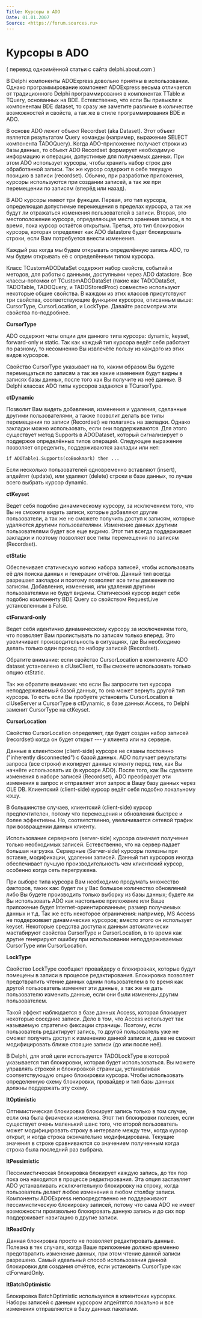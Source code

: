 ```yaml
---
Title: Курсоры в ADO
Date: 01.01.2007
Source: <https://forum.sources.ru>
---
```



Курсоры в ADO
=============

( перевод одноимённой статьи с сайта delphi.about.com )

В Delphi компоненты ADOExpress довольно приятны в использовании. Однако
программирование компонент ADOExpress весьма отличается от традиционного
Delphi программирования в компонентах TTable и TQuery, основанных на
BDE. Естевственно, что если Вы привыкли к компонентам BDE dataset, то
сразу же заметите различие в количестве возможностей и свойств, а так же
в стиле программирования BDE и ADO.

В основе ADO лежит объект Recordset (aka Dataset). Этот объект является
результатом Query команды (например, выражение SELECT компонента
TADOQuery). Когда ADO-приложение получает строки из базы данных, то
объект ADO Recordset формирует необходимую информацию и операции,
допустимые для получаемых данных. При этом ADO использует курсоры, чтобы
хранить набор строк для обработанной записи. Так же курсор содержит в
себе текущую позицию в записи (recordset). Обычно, при разработке
приложения, курсоры используются при создании записей, а так же при
перемещении по записям (вперёд или назад).

В ADO курсоры имеют три функции. Первая, это тип курсора, определющая
допустимые перемещения в пределах курсора, а так же будут ли отражаться
изменения пользователей в записи. Вторая, это местоположение курсора,
определяющая место хранения записи, в то время, пока курсор остаётся
открытым. Третья, это тип блокировки курсора, которая определяет как ADO
datastore будет блокировать строки, если Вам потребуется внести
изменения.

Каждый раз когда мы будем открывать определённую запись ADO, то мы будем
открывать её с определённым типом курсора.

Класс TCustomADODataSet содержит набор свойств, событий и методов, для
работы с данными, доступными через ADO datastore. Все классы-потомки от
TCustomADODataSet (такие как TADODataSet, TADOTable, TADOQuery, и
TADOStoredProc) совместно используют некоторые общие свойства. В каждом
из этих классов присутствуют три свойства, соответствующие функциям
курсоров, описанным выше: CursorType, CursorLocation, и LockType.
Давайте рассмотрим эти свойства по-подробнее.

**CursorType**

ADO содержит четы опции для данного типа курсора: dynamic, keyset,
forward-only и static. Так как каждый тип курсора ведёт себя работает по
разному, то несомненно Вы извлечёте пользу из каждого из этих видов
курсоров.

Свойство CursorType указывает на то, каким образом Вы будете
перемещаться по записям а так же какие изменения будут видны в записях
базы данных, после того как Вы получите из неё данные. В Delphi классах
ADO типы курсоров задаются в TCursorType.

**ctDynamic**

Позволит Вам видеть добавления, изменения и удаления, сделанные другими
пользователями, а также позволит делать все типы перемещения по записи
(Recordset) не полагаясь на закладки. Однако закладки можно
использовать, если они поддерживаются. Для этого существует метод
Supports в ADODataset, который сигнализирует о поддержке определённых
типов операций. Следующее выражение позволяет определить, поддерживаются
закладки или нет:

    if ADOTable1.Supports(coBookmark) then ...

Если несколько пользователей одновременно вставляют (insert), апдейтят
(update), или удаляют (delete) строки в базе данных, то лучше всего
выбрать курсор dynamic.

**ctKeyset**

Ведет себя подобно динамическому курсору, за исключением того, что Вы не
сможете видеть записи, которые добавляют другие пользователи, а так же
не сможете получить доступ к записям, которые удаляются другими
пользователями. Изменение данных другими пользователями будет все еще
видимо. Этот тип всегда поддерживает закладки и поэтому позволяет все
типы перемещения по записям (Recordset).

**ctStatic**

Обеспечивает статическую копию набора записей, чтобы использовать её для
поиска данных и генерации отчётов. Данный тип всегда разрешает закладки
и поэтому позволяет все типы движения по записям. Добавления, изменения,
или удаления другими пользователями не будут видимы. Статический курсор
ведет себя подобно компоненту BDE Query со свойством RequestLive
установленным в False.

**ctForward-only**

Ведет себя идентично динамическому курсору за исключением того, что
позволяет Вам пролистывать по записям только вперед. Это увеличивает
производительность в ситуациях, где Вы необходимо делать только один
проход по набору записей (Recordset).

Обратите внимание: если свойство CursorLocation в компоненте ADO dataset
установлено в clUseClient, то Вы сможете использовать только опцию
ctStatic.

Так же обратите внимание: что если Вы запросите тип курсора
неподдерживаемый базой данных, то она может вернуть другой тип курсора.
То есть если Вы пробуете установить CursorLocation в clUseServer и
CursorType в ctDynamic, в базе данных Access, то Delphi заменит
CursorType на ctKeyset.

**CursorLocation**

Свойство CursorLocation определяет, где будет создан набор записей
(recordset) когда он будет открыт --- у клиента или на сервере.

Данные в клиентском (client-side) курсоре не сязаны постоянно
("inherently disconnected") с базой данных. ADO получает результаты
запроса (все строки) и копирует данные клиенту перед тем, как Вы начнёте
использовать их (в курсоре ADO). После того, как Вы сделаете изменения в
наборе записей (Recordset), ADO преобразует эти изменения в запрос и
отправляет этот запрос в Вашу базу данных через OLE DB. Клиентский
(client-side) курсор ведёт себя подобно локальному кэшу.

В большинстве случаев, клиентский (client-side) курсор предпочтителен,
потому что перемещения и обновления быстрее и более эффективны. Но,
соответственно, увеличивается сетевой трафик при возвращении данных
клиенту.

Использование серверного (server-side) курсора означает получение только
необходимых записей. Естевственно, что на сервер падает большая
нагрузка. Серверные (Server-side) курсоры полезны при вставке,
модификации, удалении записей. Данный тип курсоров иногда обеспечивает
лучшую производительность чем клиентский курсор, особенно когда сеть
перегружена.

При выборе типа курсора Вам необходимо продумать множество факторов,
таких как: будет ли у Вас большое количество обновлений либо Вы будете
производить только выборку из базы данных; будете ли Вы использовать ADO
как настольное приложение или Ваше приложение будет
Internet-ориентированным; размер получаемых данных и т.д. Так же есть
некоторое ограничения: например, MS Access не поддерживает динамических
курсоров; вместо этого он использует keyset. Некоторые средства доступа
к данным автоматически мастабируют свойства CursorType и CursorLocation,
в то время как другие генерируют ошибку при использовании
неподдерживаемых CursorType или CursorLocation.

**LockType**

Свойство LockType сообщает провайдеру о блокировках, которые будут
помещены в записи в процессе редактирования. Блокировка позволяет
предотвратить чтение данных одним пользователем в то время как другой
пользователь изменяет эти данные, а так же не дать пользователю изменить
данные, если они были изменены другим пользователем.

Такой эффект наблюдается в базе данных Access, которая блокирует
некоторые соседние записи. Дело в том, что Access использует так
называемую стратегию фиксации страницы. Поэтому, если пользователь
редактирует запись, то другой пользователь уже не сможет получить доступ
к изменению данной записи и, даже не сможет модифицировать ближе стоящие
записи (до или после неё).

В Delphi, для этой цели используется TADOLockType в которой указывается
тип блокировки, которая будет использоваться. Вы можете управлять
строкой и блокировкой страницы, устанавливая соответствующую опцию
блокировки курсора. Чтобы использовать определенную схему блокировки,
провайдер и тип базы данных должны поддержать эту схему.

**ltOptimistic**

Оптимистическая блокировка блокирует запись только в том случае, если
она была физически изменена. Этот тип блокировки полезен, если
существует очень маленький шанс того, что второй пользователь может
модифицировать строку в интервале между тем, когда курсор открыт, и
когда строка окончательно модифицирована. Текущие значения в строке
сравниваются со значением полученным когда строка была последний раз
выбрана.

**ltPessimistic**

Пессимистическая блокировка блокирует каждую запись, до тех пор пока она
находится в процессе редактирования. Эта опция заставляет ADO
устанавливать исключительную блокировку на строку, когда пользователь
делает любое изменения в любом столбцу записи. Компоненты ADOExpress
непосредственно не поддерживают пессимистическую блокировку записей,
потому что сама ADO не имеет возможности произвольно блокировать данную
запись и до сих пор поддерживает навигацию в другие записи.

**ltReadOnly**

Данная блокировка просто не позволяет редактировать данные. Полезна в
тех случаях, когда Ваше приложение должно временно предотвратить
изменение данных, при этом чтение данной записи разрешено. Самый
идеальный способ использования данной блокировки для создания отчётов,
если установить CursorType как ctForwardOnly.

**ltBatchOptimistic**

Блокировка BatchOptimistic используется в клиентских курсорах. Наборы
записей с данным курсором апдейтятся локально и все изменения
отправляются в базу данных пакетами.

